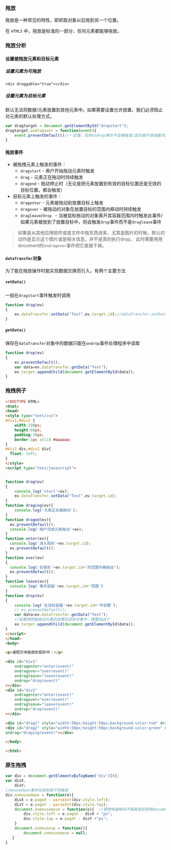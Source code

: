 ### 拖放
拖放是一种常见的特性，即抓取对象以后拖到另一个位置。

在 `HTML5` 中，拖放是标准的一部分，任何元素都能够拖放。
### 拖放分析

#### 设置被拖放元素和目标元素

##### 设置元素为可拖放
`<div draggable="true"></div>`

##### 设置元素为目标元素

默认无法将数据/元素放置到其他元素中。如果需要设置允许放置，我们必须阻止对元素的默认处理方式。

```javascript
var dragtarget = document.getElementById("dropstart");
dragtarget.ondragover = function(event){
	event.preventDefault()//一定要，否则ondrop事件不会被触发(因为拖不进容器内部了)
}
```

#### 拖放事件

- 被拖拽元素上触发的事件：
  - `dragstart` - 用户开始拖动元素时触发
  - `drag` - 元素正在拖动时持续触发
  - `dragend` - 拖动停止时（无论是把元素放置到有效的目标位置还是无效的目标位置，都会触发）
- 目标元素上触发的事件：
  - `dragenter` - 元素被拖动到放置目标上触发
  - `dragover` - 被拖动的对象在放置目标的范围内移动时持续触发
  - `dragleave`/`drop ` - 当被鼠标拖动的对象离开其容器范围内时触发此事件/如果元素被放到了放置目标中，则会触发`drop`事件而不是`dragleave`事件

> 如果是从其他应用软件或是文件中拖东西进来，尤其是图片的时候，默认的动作是显示这个图片或是相关信息，并不是真的执行drop。 
> 此时需要用用document的`ondragover`事件把它直接干掉。

#### `dataTransfer`对象

为了能在拖放操作时能实现数据交换而引入，有两个主要方法
##### `setData()`

一般在`dragstart`事件触发时调用

```js
function drag(ev)
{
    ev.dataTransfer.setData("Text",ev.target.id);//dataTransfer.setData() 方法设置被拖数据的数据类型和值
}
```
##### `getData()`
保存在`dataTransfer`对象中的数据只能在`ondrop`事件处理程序中读取

```js
function drop(ev)
{
    ev.preventDefault();
    var data=ev.dataTransfer.getData("Text");
    ev.target.appendChild(document.getElementById(data));
}
```
### 拖拽例子
```html
<!DOCTYPE HTML>
<html>
<head>
<style type="text/css">
#div1,#div2 {
    width:198px; 
    height:66px;
    padding:10px;
    border:1px solid #aaaaaa;
}
#div1 div,#div2 div{
  float: left;
}
</style>
<script type="text/javascript">


function drag(ev)
{
    console.log('start'+ev);
    ev.dataTransfer.setData("Text",ev.target.id);
}
function draging(ev){
    console.log('元素正在被拖动');
}
function draged(ev){
  ev.preventDefault();
  console.log('用户完成元素拖动'+ev);
}
function enter(ev){
  console.log('进入矩形'+ev.target.id);
  ev.preventDefault();
}
function over(ev)
{
  console.log('在矩形'+ev.target.id+'的范围内被拖动');
  ev.preventDefault();
}
function leave(ev){
  console.log('离开容器'+ev.target.id+'范围')
}
function drop(ev)
{
    console.log('在目标容器'+ev.target.id+'中安置');
    // ev.preventDefault();
    var data=ev.dataTransfer.getData("Text");
    //如果想把被拖动元素的放置到目标对象中，需要加这个
    ev.target.appendChild(document.getElementById(data));
}
</script>
</head>
<body>

<p>请把方块拖放到矩形中：</p>

<div id="div1" 
    ondragenter="enter(event)"
    ondragover="over(event)"
    ondragleave="leave(event)"
    ondrop="drop(event)"
></div>
<div id="div2"
    ondragenter="enter(event)"
    ondragover="over(event)"
    ondragleave="leave(event)"
    ondrop="drop(event)"
></div>

<div id="drag1" style="width:50px;height:50px;background-color:red" draggable="true" ondragstart="drag(event)" ondragend="draged(event)" ondrag="draging(event)"></div>
<div id="drag2" style="width:50px;height:50px;background-color:green" draggable="true" ondragstart="drag(event)" ondragend="draged(event)"
ondrag="draging(event)"></div>

</body>

</html>
```
### 原生拖拽
```js
var div = document.getElementsByTagName('div')[0];
var disX,
    disY;
//mousedown事件在鼠标按下时触发
div.onmousedown = function(e){
    disX = e.pageX - parseInt(div.style.left);
    disY = e.pageY - parseInt(div.style.top);
    document.onmousemove = function(e){  //要想快速移动不脱离鼠标则用document.  否则div
        div.style.left = e.pageX - disX + "px";
        div.style.top = e.pageY - disY +"px";
    }   
    document.onmouseup = function(){
        document.onmousemove = null;
   }
}
```